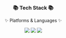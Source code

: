 <div align=center>
	<h3>📚 Tech Stack 📚</h3>
	<p>✨ Platforms & Languages ✨</p>
</div>
<div align=center>
	<img src="https://img.shields.io/badge/HTML5-E34F26?style=flat-square&logo=HTML5&logoColor=white"/>
	<img src="https://img.shields.io/badge/css3-1572B6?style=flat-square&logo=HTML5&logoColor=white"/>
	<img src="https://img.shields.io/badge/c-A8B9CC?style=flat-square&logo=HTML5&logoColor=white"/>
<div>
	

